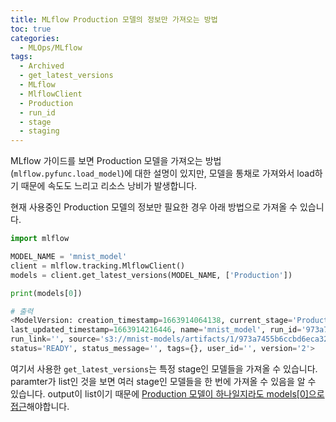 ```yaml
---
title: MLflow Production 모델의 정보만 가져오는 방법
toc: true
categories:
  - MLOps/MLflow
tags:
  - Archived
  - get_latest_versions
  - MLflow
  - MlflowClient
  - Production
  - run_id
  - stage
  - staging
---
```


MLflow 가이드를 보면 Production 모델을 가져오는 방법(`mlflow.pyfunc.load_model`)에 대한 설명이 있지만, 모델을 통채로 가져와서 load하기 때문에 속도도 느리고 리소스 낭비가 발생합니다.

현재 사용중인 Production 모델의 정보만 필요한 경우 아래 방법으로 가져올 수 있습니다.

```python
import mlflow

MODEL_NAME = 'mnist_model'
client = mlflow.tracking.MlflowClient()
models = client.get_latest_versions(MODEL_NAME, ['Production'])

print(models[0])

# 출력
<ModelVersion: creation_timestamp=1663914064138, current_stage='Production', description='',
last_updated_timestamp=1663914216446, name='mnist_model', run_id='973a7455b6ccbd6eca32b994a',
run_link='', source='s3://mnist-models/artifacts/1/973a7455b6ccbd6eca32b994a/artifacts/model',
status='READY', status_message='', tags={}, user_id='', version='2'>
```

여기서 사용한 `get_latest_versions`는 특정 stage인 모델들을 가져올 수 있습니다. paramter가 list인 것을 보면 여러 stage인 모델들을 한 번에 가져올 수 있음을 알 수 있습니다. output이 list이기 때문에 <u>Production 모델이 하나일지라도 models[0]으로 접근</u>해야합니다.

